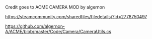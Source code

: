 Credit goes to ACME CAMERA MOD by algernon

https://steamcommunity.com/sharedfiles/filedetails/?id=2778750497

https://github.com/algernon-A/ACME/blob/master/Code/Camera/CameraUtils.cs
